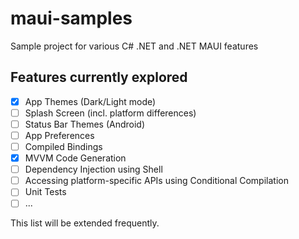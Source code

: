 # maui-samples
Sample project for various C# .NET and .NET MAUI features 

## Features currently explored ##

- [x] App Themes (Dark/Light mode)
- [ ] Splash Screen (incl. platform differences)
- [ ] Status Bar Themes (Android)
- [ ] App Preferences
- [ ] Compiled Bindings
- [x] MVVM Code Generation
- [ ] Dependency Injection using Shell
- [ ] Accessing platform-specific APIs using Conditional Compilation
- [ ] Unit Tests
- [ ] ...

This list will be extended frequently.
